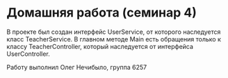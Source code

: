 # Домашняя работа (семинар 4)
В проекте был создан интерфейс UserService, от которого наследуется класс 
TeacherService. 
В главном методе Main есть обращения только к классу TeacherController, 
который наследуется от интерфейса UserController.

Работу выполнил Олег Нечибыло,  группа 6257